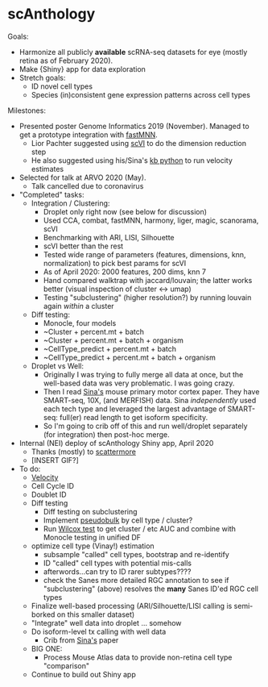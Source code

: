 # scAnthology

Goals: 
 - Harmonize all publicly **available** scRNA-seq datasets for eye (mostly retina as of February 2020).
 - Make {Shiny} app for data exploration
 - Stretch goals:
   - ID novel cell types
   - Species (in)consistent gene expression patterns across cell types
   

Milestones:

 - Presented poster Genome Informatics 2019 (November). Managed to get a prototype integration with [fastMNN](https://rdrr.io/github/LTLA/batchelor/man/fastMNN.html).
   - Lior Pachter suggested using [scVI](https://scvi.readthedocs.io/en/stable/) to do the dimension reduction step
   - He also suggested using his/Sina's [kb python](https://github.com/pachterlab/kb_python) to run velocity estimates
 - Selected for talk at ARVO 2020 (May).
   - Talk cancelled due to coronavirus
 - "Completed" tasks:
   - Integration / Clustering:
     - Droplet only right now (see below for discussion)
     - Used CCA, combat, fastMNN, harmony, liger, magic, scanorama, scVI 
     - Benchmarking with ARI, LISI, Silhouette
     - scVI better than the rest
     - Tested wide range of parameters (features, dimensions, knn, normalization) to pick best params for scVI
     - As of April 2020: 2000 features, 200 dims, knn 7
     - Hand compared walktrap with jaccard/louvain; the latter works better (visual inspection of cluster <-> umap)
     - Testing "subclustering" (higher resolution?) by running louvain again *within* a cluster
   - Diff testing:
     - Monocle, four models
      - ~Cluster + percent.mt + batch
      - ~Cluster + percent.mt + batch + organism
      - ~CellType_predict + percent.mt + batch
      - ~CellType_predict + percent.mt + batch + organism    
   - Droplet vs Well:
     - Originally I was trying to fully merge all data at once, but the well-based data was very problematic. I was going crazy. 
     - Then I read [Sina's](https://www.biorxiv.org/content/10.1101/2020.03.05.977991v3) mouse primary motor cortex paper. They have SMART-seq, 10X, (and MERFISH) data. Sina *independently* used each tech type and leveraged the largest advantage of SMART-seq: full(er) read length to get isoform specificity.
     - So I'm going to crib off of this and run well/droplet separately (for integration) then post-hoc merge.
  - Internal (NEI) deploy of scAnthology Shiny app, April 2020
    - Thanks (mostly) to [scattermore](https://github.com/exaexa/scattermore)
    - [INSERT GIF?]
  - To do:
    - [Velocity](https://bustools.github.io/BUS_notebooks_R/velocity.html) 
    - Cell Cycle ID
    - Doublet ID
    - Diff testing
      - Diff testing on subclustering
      - Implement [pseudobulk](https://osca.bioconductor.org/multi-sample-comparisons.html#differential-expression-between-conditions) by cell type / cluster?
      - Run [Wilcox test](https://osca.bioconductor.org/marker-detection.html#using-the-wilcoxon-rank-sum-test) to get cluster / etc AUC and combine with Monocle testing in unified DF
    - optimize cell type (Vinay!) estimation
      - subsample "called" cell types, bootstrap and re-identify
      - ID "called" cell types with potential mis-calls
      - afterwords...can try to ID rarer subtypes???? 
      - check the Sanes more detailed RGC annotation to see if "subclustering" (above) resolves the **many** Sanes ID'ed RGC cell types
    - Finalize well-based processing (ARI/Silhouette/LISI calling is semi-borked on this smaller dataset)
    - "Integrate" well data into droplet ... somehow
    - Do isoform-level tx calling with well data
      - Crib from [Sina's](https://www.biorxiv.org/content/10.1101/2020.03.05.977991v3) paper
    - BIG ONE:
      - Process Mouse Atlas data to provide non-retina cell type "comparison" 
    - Continue to build out Shiny app
 
